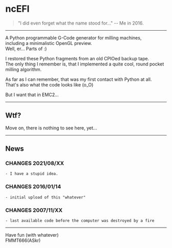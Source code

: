 ncEFI
=====
>"I did even forget what the name stood for..." -- Me in 2016.

---

A Python programmable G-Code generator for milling machines,  
including a minimalistic OpenGL preview.  
Well, er... Parts of :)

I restored these Python fragments from an old CPIOed backup tape.  
The only thing I remember is, that I implemented a quite cool, round
pocket milling algorithm.

As far as I can remember, that was my first contact with Python at all.  
That's also what the code looks like (o_O)

But I want that in EMC2...


---
## Wtf?

Move on, there is nothing to see here, yet...


---
## News

### CHANGES 2021/08/XX
    - I have a stupid idea.

### CHANGES 2016/01/14
    - initial upload of this "whatever"

### CHANGES 2007/11/XX
    - last available code before the computer was destroyed by a fire

---

Have fun (with whatever)  
FMMT666(ASkr)
